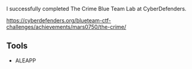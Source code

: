 I successfully completed The Crime Blue Team Lab at CyberDefenders.

https://cyberdefenders.org/blueteam-ctf-challenges/achievements/mars0750/the-crime/ 

## Tools

- ALEAPP

